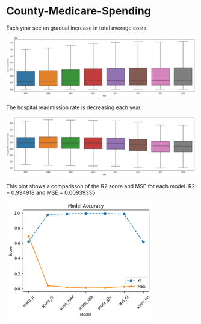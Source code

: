 # County-Medicare-Spending


Each year see an gradual increase in total average costs.

![](Images/output_23_0.png)

The hospital readmission rate is decreasing each year.

![](Images/output_25_0.png)

This plot shows a comparisson of the R2 score and MSE for each model.  R2 = 0.994918 and MSE = 0.00939335

![](Images/output_81_0.png)
